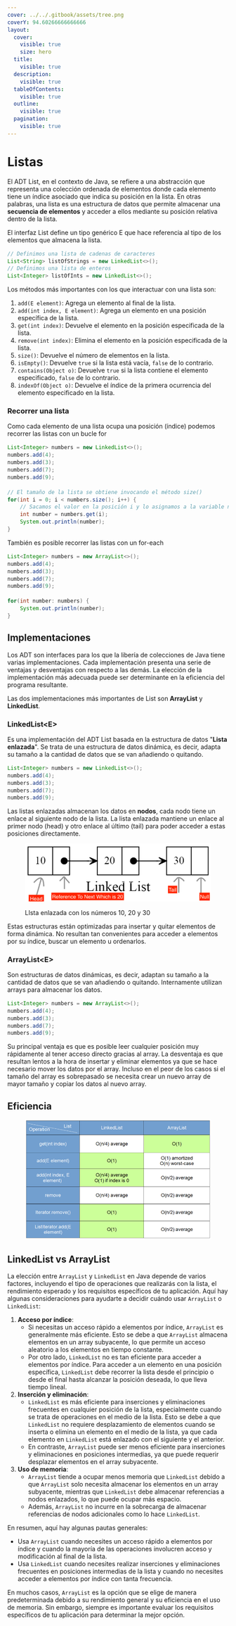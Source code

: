 ```yaml
---
cover: ../../.gitbook/assets/tree.png
coverY: 94.60266666666666
layout:
  cover:
    visible: true
    size: hero
  title:
    visible: true
  description:
    visible: true
  tableOfContents:
    visible: true
  outline:
    visible: true
  pagination:
    visible: true
---
```


# Listas

El ADT List, en el contexto de Java, se refiere a una abstracción que representa una colección ordenada de elementos donde cada elemento tiene un índice asociado que indica su posición en la lista. En otras palabras, una lista es una estructura de datos que permite almacenar una **secuencia de elementos** y acceder a ellos mediante su posición relativa dentro de la lista.

El interfaz List define un tipo genérico E que hace referencia al tipo de los elementos que almacena la lista.

```java
// Definimos una lista de cadenas de caracteres
List<String> listOfStrings = new LinkedList<>();
// Definimos una lista de enteros
List<Integer> listOfInts = new LinkedList<>();
```

Los métodos más importantes con los que interactuar con una lista son:

1. `add(E element)`: Agrega un elemento al final de la lista.
2. `add(int index, E element)`: Agrega un elemento en una posición específica de la lista.
3. `get(int index)`: Devuelve el elemento en la posición especificada de la lista.
4. `remove(int index)`: Elimina el elemento en la posición especificada de la lista.
5. `size()`: Devuelve el número de elementos en la lista.
6. `isEmpty()`: Devuelve `true` si la lista está vacía, `false` de lo contrario.
7. `contains(Object o)`: Devuelve `true` si la lista contiene el elemento especificado, `false` de lo contrario.
8. `indexOf(Object o)`: Devuelve el índice de la primera ocurrencia del elemento especificado en la lista.

### Recorrer una lista

Como cada elemento de una lista ocupa una posición (índice) podemos recorrer las listas con un bucle for

```java
List<Integer> numbers = new LinkedList<>();
numbers.add(4);
numbers.add(3);
numbers.add(7);
numbers.add(9);

// El tamaño de la lista se obtiene invocando el método size()
for(int i = 0; i < numbers.size(); i++) {
    // Sacamos el valor en la posición i y lo asignamos a la variable number
    int number = numbers.get(i);
    System.out.println(number);
} 
```

También es posible recorrer las listas con un for-each

```java
List<Integer> numbers = new ArrayList<>();
numbers.add(4);
numbers.add(3);
numbers.add(7);
numbers.add(9);

for(int number: numbers) {
    System.out.println(number);
} 
```

## Implementaciones

Los ADT son interfaces para los que la libería de colecciones de Java tiene varias implementaciones. Cada implementación presenta una serie de ventajas y desventajas con respecto a las demás. La elección de la implementación más adecuada puede ser determinante en la eficiencia del programa resultante.

Las dos implementaciones más importantes de List son **ArrayList** y **LinkedList**.

### LinkedList\<E>

Es una implementación del ADT List basada en la estructura de datos "**Lista enlazada**". Se trata  de una estructura de datos dinámica, es decir, adapta su tamaño a la cantidad de datos que se van añadiendo o quitando.&#x20;

```java
List<Integer> numbers = new LinkedList<>();
numbers.add(4);
numbers.add(3);
numbers.add(7);
numbers.add(9);

```

Las listas enlazadas almacenan los datos en **nodos**, cada nodo tiene un enlace al siguiente nodo de la lista.  La lista enlazada mantiene un enlace al primer nodo (head) y otro enlace al último (tail) para poder acceder a estas posiciones directamente.&#x20;

<figure><img src="../../.gitbook/assets/image (5).png" alt=""><figcaption><p>LIsta enlazada con los números 10, 20 y 30</p></figcaption></figure>

Estas estructuras están optimizadas para insertar y quitar elementos de forma dinámica. No resultan tan convenientes para acceder a elementos por su índice, buscar un elemento u ordenarlos.

### ArrayList\<E>

Son estructuras de datos dinámicas, es decir, adaptan su tamaño a la cantidad de datos que se van añadiendo o quitando. Internamente utilizan arrays para almacenar los datos.&#x20;

```java
List<Integer> numbers = new ArrayList<>();
numbers.add(4);
numbers.add(3);
numbers.add(7);
numbers.add(9);
```

Su principal ventaja es que es posible leer cualquier posición muy rápidamente al tener acceso directo gracias al array. La desventaja es que resultan lentos a la hora de insertar y eliminar elementos ya que se hace necesario mover los datos por el array. Incluso en el peor de los casos si el tamaño del array es sobrepasado se necesita crear un nuevo array de mayor tamaño y copiar los datos al nuevo array.

## Eficiencia

<figure><img src="../../.gitbook/assets/image (6).png" alt=""><figcaption></figcaption></figure>

## LinkedList vs ArrayList

La elección entre `ArrayList` y `LinkedList` en Java depende de varios factores, incluyendo el tipo de operaciones que realizarás con la lista, el rendimiento esperado y los requisitos específicos de tu aplicación. Aquí hay algunas consideraciones para ayudarte a decidir cuándo usar `ArrayList` o `LinkedList`:

1. **Acceso por índice**:
   * Si necesitas un acceso rápido a elementos por índice, `ArrayList` es generalmente más eficiente. Esto se debe a que `ArrayList` almacena elementos en un array subyacente, lo que permite un acceso aleatorio a los elementos en tiempo constante.
   * Por otro lado, `LinkedList` no es tan eficiente para acceder a elementos por índice. Para acceder a un elemento en una posición específica, `LinkedList` debe recorrer la lista desde el principio o desde el final hasta alcanzar la posición deseada, lo que lleva tiempo lineal.
2. **Inserción y eliminación**:
   * `LinkedList` es más eficiente para inserciones y eliminaciones frecuentes en cualquier posición de la lista, especialmente cuando se trata de operaciones en el medio de la lista. Esto se debe a que `LinkedList` no requiere desplazamiento de elementos cuando se inserta o elimina un elemento en el medio de la lista, ya que cada elemento en `LinkedList` está enlazado con el siguiente y el anterior.
   * En contraste, `ArrayList` puede ser menos eficiente para inserciones y eliminaciones en posiciones intermedias, ya que puede requerir desplazar elementos en el array subyacente.
3. **Uso de memoria**:
   * `ArrayList` tiende a ocupar menos memoria que `LinkedList` debido a que `ArrayList` solo necesita almacenar los elementos en un array subyacente, mientras que `LinkedList` debe almacenar referencias a nodos enlazados, lo que puede ocupar más espacio.
   * Además, `ArrayList` no incurre en la sobrecarga de almacenar referencias de nodos adicionales como lo hace `LinkedList`.

En resumen, aquí hay algunas pautas generales:

* Usa `ArrayList` cuando necesites un acceso rápido a elementos por índice y cuando la mayoría de las operaciones involucren acceso y modificación al final de la lista.
* Usa `LinkedList` cuando necesites realizar inserciones y eliminaciones frecuentes en posiciones intermedias de la lista y cuando no necesites acceder a elementos por índice con tanta frecuencia.

En muchos casos, `ArrayList` es la opción que se elige de manera predeterminada debido a su rendimiento general y su eficiencia en el uso de memoria. Sin embargo, siempre es importante evaluar los requisitos específicos de tu aplicación para determinar la mejor opción.
